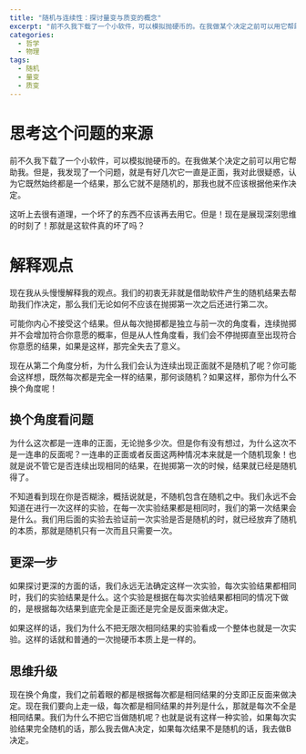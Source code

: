 ```yaml
---
title: "随机与连续性：探讨量变与质变的概念"
excerpt: "前不久我下载了一个小软件，可以模拟抛硬币的。在我做某个决定之前可以用它帮助我。但是，我发现了一个问题，就是有好几次它一直是正面，我对此很疑惑，认为它既然始终都是一个结果，那么它就不是随机的，那我也就不应该根据他来作决定。"
categories:
  - 哲学
  - 物理
tags:
  - 随机
  - 量变
  - 质变
---
```


# 思考这个问题的来源

前不久我下载了一个小软件，可以模拟抛硬币的。在我做某个决定之前可以用它帮助我。但是，我发现了一个问题，就是有好几次它一直是正面，我对此很疑惑，认为它既然始终都是一个结果，那么它就不是随机的，那我也就不应该根据他来作决定。

这听上去很有道理，一个坏了的东西不应该再去用它。但是！现在是展现深刻思维的时刻了！那就是这软件真的坏了吗？

# 解释观点

现在我从头慢慢解释我的观点。我们的初衷无非就是借助软件产生的随机结果去帮助我们作决定，那么我们无论如何不应该在抛掷第一次之后还进行第二次。

可能你内心不接受这个结果。但从每次抛掷都是独立与前一次的角度看，连续抛掷并不会增加符合你意愿的概率，但是从人性角度看，我们会不停抛掷直至出现符合你意愿的结果，如果是这样，那完全失去了意义。

现在从第二个角度分析，为什么我们会认为连续出现正面就不是随机了呢？你可能会这样想，既然每次都是完全一样的结果，那何谈随机？如果这样，那你为什么不换个角度呢！

## 换个角度看问题

为什么这次都是一连串的正面，无论抛多少次。但是你有没有想过，为什么这次不是一连串的反面呢？一连串的正面或者反面这两种情况本来就是一个随机现象！也就是说不管它是否连续出现相同的结果，在抛掷第一次的时候，结果就已经是随机得了。

不知道看到现在你是否糊涂，概括说就是，不随机包含在随机之中。我们永远不会知道在进行一次这样的实验，在每一次实验结果都是相同时，我们的第一次结果会是什么。我们用后面的实验去验证前一次实验是否是随机的时，就已经放弃了随机的本质，那就是随机只有一次而且只需要一次。

## 更深一步

如果探讨更深的方面的话，我们永远无法确定这样一次实验，每次实验结果都相同时，我们的实验结果是什么。这个实验是根据在每次实验结果都相同的情况下做的，是根据每次结果到底完全是正面还是完全是反面来做决定。

如果这样的话，我们为什么不把无限次相同结果的实验看成一个整体也就是一次实验。这样的话就和普通的一次抛硬币本质上是一样的。

## 思维升级

现在换个角度，我们之前着眼的都是根据每次都是相同结果的分支即正反面来做决定。现在我们要向上走一级，每次都是相同结果的并列是什么，那就是每次不全是相同结果。我们为什么不把它当做随机呢？也就是说有这样一种实验，如果每次实验结果完全随机的话，那么我去做A决定，如果每次结果不是随机的话，我去做B决定。
